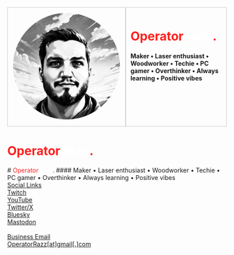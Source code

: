 <div style="display: flex; flex-wrap: wrap;">
  <div style="flex: 0 auto; padding: 10px; box-sizing: border-box; border: 1px solid #ccc;">
    <img src="/assets/images/operatorrazz.png" alt="OperatorRazz" style="border-radius: 50%; width: 250px; height: 250px;" />
  </div>
  <div style="flex: 1; padding: 10px; box-sizing: border-box; border: 1px solid #ccc;">
    <h1><span style="color: #ff201e">Operator</span><span style="color: #ffffff">Razz</span><span style="color: #ff201e">.</span></h1>
    <h4>Maker • Laser enthusiast • Woodworker • Techie • PC gamer • Overthinker • Always learning • Positive vibes</h4>
  </div>
</div>

<div style="display: inline;"><h1><span style="color: #ff201e">Operator</span><span style="color: #ffffff">Razz</span><span style="color: #ff201e">.</span></h1></div>
# <span style="color: #ff201e">Operator</span><span style="color: #ffffff">Razz</span><span style="color: #ff201e">.</span>
#### Maker • Laser enthusiast • Woodworker • Techie • PC gamer • Overthinker • Always learning • Positive vibes<br>
<u>Social Links</u> <br>
<a href="https://www.twitch.tv/operatorrazz">Twitch</a><br>
<a href="https://www.youtube.com/@operatorrazz/">YouTube</a><br>
<a href="https://twitter.com/operatorrazz">Twitter/X</a><br>
<a href="https://bsky.app/profile/operatorrazz.com">Bluesky</a><br>
<a href="https://mastodon.gamedev.place/@OperatorRazz">Mastodon</a>
<br><br>
<u>Business Email</u><br>
<a href="mailto:operatorrazz@gmail.com">OperatorRazz[at]gmail[.]com
